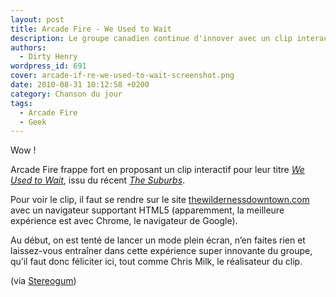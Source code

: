 ```yaml
---
layout: post
title: Arcade Fire - We Used to Wait
description: Le groupe canadien continue d'innover avec un clip interactif.
authors:
  - Dirty Henry
wordpress_id: 691
cover: arcade-if-re-we-used-to-wait-screenshot.png
date: 2010-08-31 10:12:58 +0200
category: Chanson du jour
tags:
  - Arcade Fire
  - Geek
---
```


Wow !

Arcade Fire frappe fort en proposant un clip interactif pour leur titre [_We
Used to Wait_][4], issu du récent [_The Suburbs_][3].

Pour voir le clip, il faut se rendre sur le site [thewildernessdowntown.com][1]
avec un navigateur supportant HTML5 (apparemment, la meilleure expérience est
avec Chrome, le navigateur de Google).

Au début, on est tenté de lancer un mode plein écran, n’en faites rien et
laissez-vous entraîner dans cette expérience super innovante du groupe, qu’il
faut donc féliciter ici, tout comme Chris Milk, le réalisateur du clip.

(via [Stereogum][2])

[1]: http://www.thewildernessdowntown.com
[2]: https://www.stereogum.com/486932/arcade-fire-we-used-to-wait-video/news/
[3]: https://album.link/fr/i/1252757950
[4]: https://song.link/fr/i/1252758323
